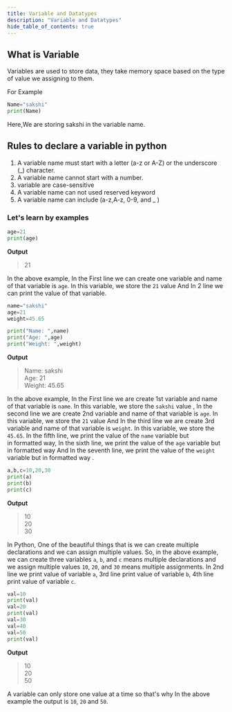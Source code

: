 ```yaml
---
title: Variable and Datatypes
description: "Variable and Datatypes"
hide_table_of_contents: true
---
```


## What is Variable

Variables are used to store data, they take memory space based on the type of value we assigning to them.

 For Example 
``` python 
Name="sakshi"
print(Name)
```
Here,We are storing sakshi in the variable name.

## Rules to declare a variable in python

1. A variable name must start with a letter (a-z or A-Z) or the underscore (_) character.
2. A variable name cannot start with a number.
3. variable are case-sensitive
4. A variable name can not used reserved keyword
5. A variable name can include (a-z,A-z, 0-9, and _ )

### Let's learn by examples

```python title="variable.py" showLineNumbers="true
age=21
print(age)
```

**Output**
>21

In the above example, In the First line we can create one variable and name of that variable is `age`. In this variable, we store the `21` value And In 2 line we can print the value of that variable.


``` python title="datatype.py" showLineNumbers="true
name="sakshi"
age=21
weight=45.65

print("Name: ",name)
print("Age: ",age)
print("Weight: ",weight)
```
**Output**

>Name: sakshi <br/>
>Age: 21 <br/>
>Weight: 45.65

In the above example, In the First line we are create 1st variable and name of that variable is `name`. In this
variable, we store the `sakshi` value , In the second line we are create 2nd variable and name of that variable is `age`. In this variable, we store the `21` value And In the third line we are create 3rd variable and name of that variable is `weight`. In this variable, we store the `45.65`. In the fifth line, we print the value of the `name` variable but in formatted way, In the sixth line, we print the value of the `age` variable but in formatted way And In the seventh line, we print the value of the `weight` variable but in formatted way .



```python title="multiple-assignment.py" showLineNumbers="true
a,b,c=10,20,30
print(a)
print(b)
print(c)
```
**Output**

>10 <br/>
>20<br/>
>30

In Python, One of the beautiful things that is we can create multiple declarations and we can assign multiple values. So, in the above example, we can create three variables `a`, `b`, and `c` means multiple declarations and we assign multiple values `10`, `20`, and `30` means multiple assignments. In 2nd line we print value of variable `a`, 3rd line print value of variable `b`, 4th line print value of variable `c`.

```python title="reassignment.py" showLineNumbers="true"
val=10
print(val)
val=20
print(val)
val=30
val=40
val=50
print(val)
```
**Output**

>10 <br/>
>20<br/>
>50

A variable can only store one value at a time so that's why In the above example the output is `10`, `20` and `50`.